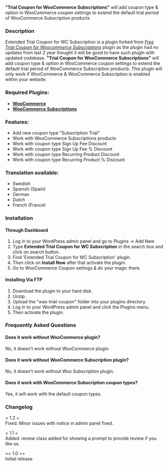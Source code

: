 **"Trial Coupon for WooCommerce Subscriptions"** will add coupon type & option in WooCommerce coupon settings to extend the default trial period of WooCommerce Subscription products

### Description
Extended Trial Coupon for WC Subscription is a plugin forked from [*Free Trial Coupon for Woocommerce Subscriptions*](https://wordpress.org/plugins/woo-subscription-trial-coupon/) plugin as the plugin had no updates from last 2 year thought it will be good to have such plugin with updated codebase. **"Trial Coupon for WooCommerce Subscriptions"** will add coupon type & option in WooCommerce coupon settings to extend the default trial period of WooCommerce Subscription products. This plugin will only work if WooCommerce & WooCommerce Subscription is enabled within your website.

### Required Plugins:
- [**WooCommerce**](https://wordpress.org/plugins/woocommerce/)
- [**WooCommerce Subscriptions**](https://woocommerce.com/products/woocommerce-subscriptions/)

### Features:
- Add new coupon type \"Subscription Trial\"
- Work with WooCommerce Subscriptions products
- Work with coupon type Sign Up Fee Discount
- Work with coupon type Sign Up Fee % Discount
- Work with coupon type Recurring Product Discount
- Work with coupon type Recurring Product % Discount

### Translation available:
- Swedish
- Spanish (Spain)
- German
- Dutch
- French (France)

### Installation
#### Through Dashboard
1. Log in to your WordPress admin panel and go to Plugins -> Add New
2. Type **Extended Trial Coupon for WC Subscription** in the search box and click on search button.
3. Find \'Extended Trial Coupon for WC Subscription\' plugin.
4. Then click on **Install Now** after that activate the plugin.
5. Go to WooCommerce Coupon settings & do your magic there.

#### Installing Via FTP
1. Download the plugin to your hard disk.
2. Unzip.
3. Upload the \"was-trial-coupon\" folder into your plugins directory.
4. Log in to your WordPress admin panel and click the Plugins menu.
5. Then activate the plugin.

### Frequently Asked Questions
#### Does it work without WooCommerce plugin?
No, it doesn't work without WooCommerce plugin.
#### Does it work without WooCommerce Subscription plugin?
No, it doesn't work without Woo Subscription plugin.
#### Does it work with WooCommerce Subscription coupon types?
Yes, it will work with the default coupon types.

### Changelog
= 1.2 =\
Fixed: Minor issues with notice in admin panel fixed.

= 1.1 =\
Added: review class added for showing a prompt to provide review if you like us.

== 1.0 ==\
Initial release
